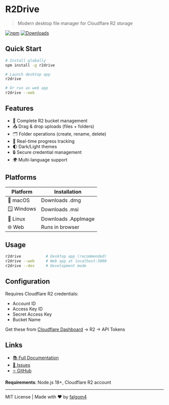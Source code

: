 # R2Drive

> Modern desktop file manager for Cloudflare R2 storage

[![npm](https://img.shields.io/npm/v/r2drive)](https://npmjs.org/package/r2drive)
[![Downloads](https://img.shields.io/npm/dt/r2drive)](https://npmjs.org/package/r2drive)

## Quick Start

```bash
# Install globally
npm install -g r2drive

# Launch desktop app
r2drive

# Or run as web app
r2drive --web
```

## Features

- 📂 Complete R2 bucket management
- 📤 Drag & drop uploads (files + folders)
- 🗂️ Folder operations (create, rename, delete)
- 🔄 Real-time progress tracking
- 🌓 Dark/Light themes
- 🔒 Secure credential management
- 🌍 Multi-language support

## Platforms

| Platform | Installation |
|----------|-------------|
| 🍎 macOS | Downloads .dmg |
| 🪟 Windows | Downloads .msi |
| 🐧 Linux | Downloads .AppImage |
| 🌐 Web | Runs in browser |

## Usage

```bash
r2drive           # Desktop app (recommended)
r2drive --web     # Web app at localhost:3000
r2drive --dev     # Development mode
```

## Configuration

Requires Cloudflare R2 credentials:
- Account ID
- Access Key ID  
- Secret Access Key
- Bucket Name

Get these from [Cloudflare Dashboard](https://dash.cloudflare.com) → R2 → API Tokens

## Links

- [📚 Full Documentation](https://github.com/falgom4/R2Drive)
- [🐛 Issues](https://github.com/falgom4/R2Drive/issues)
- [⭐ GitHub](https://github.com/falgom4/R2Drive)

**Requirements**: Node.js 18+, Cloudflare R2 account

---

MIT License | Made with ❤️ by [falgom4](https://github.com/falgom4)